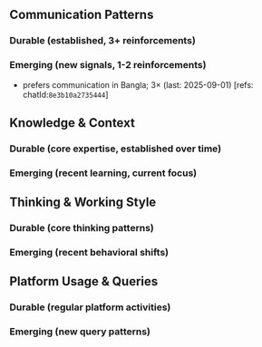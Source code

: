 ## Communication Patterns
### Durable (established, 3+ reinforcements)

### Emerging (new signals, 1-2 reinforcements)
- prefers communication in Bangla; 3× (last: 2025-09-01) [refs: chatId:`8e3b10a2735444`]

## Knowledge & Context
### Durable (core expertise, established over time)

### Emerging (recent learning, current focus)

## Thinking & Working Style
### Durable (core thinking patterns)

### Emerging (recent behavioral shifts)

## Platform Usage & Queries
### Durable (regular platform activities)

### Emerging (new query patterns)
